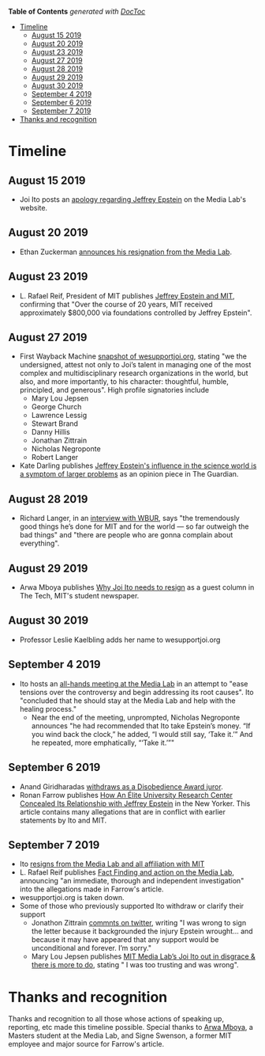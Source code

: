 <!-- prettier-ignore-start -->

<!-- START doctoc generated TOC please keep comment here to allow auto update -->
<!-- DON'T EDIT THIS SECTION, INSTEAD RE-RUN doctoc TO UPDATE -->
**Table of Contents**  *generated with [DocToc](https://github.com/thlorenz/doctoc)*

- [Timeline](#timeline)
  - [August 15 2019](#august-15-2019)
  - [August 20 2019](#august-20-2019)
  - [August 23 2019](#august-23-2019)
  - [August 27 2019](#august-27-2019)
  - [August 28 2019](#august-28-2019)
  - [August 29 2019](#august-29-2019)
  - [August 30 2019](#august-30-2019)
  - [September 4 2019](#september-4-2019)
  - [September 6 2019](#september-6-2019)
  - [September 7 2019](#september-7-2019)
- [Thanks and recognition](#thanks-and-recognition)

<!-- END doctoc generated TOC please keep comment here to allow auto update -->

<!-- prettier-ignore-end -->

# Timeline

## August 15 2019

- Joi Ito posts an
  [apology regarding Jeffrey Epstein](https://www.media.mit.edu/posts/my-apology-regarding-jeffrey-epstein/)
  on the Media Lab's website.

## August 20 2019

- Ethan Zuckerman
  [announces his resignation from the Media Lab](https://web.archive.org/web/20190821144626/http://www.ethanzuckerman.com/blog/2019/08/20/on-me-and-the-media-lab/).

## August 23 2019

- L. Rafael Reif, President of MIT publishes
  [Jeffrey Epstein and MIT](https://president.mit.edu/speeches-writing/jeffrey-epstein-and-mit),
  confirming that "Over the course of 20 years, MIT received approximately \$800,000 via
  foundations controlled by Jeffrey Epstein".

## August 27 2019

- First Wayback Machine
  [snapshot of wesupportjoi.org](https://web.archive.org/web/20190827141818/https://wesupportjoi.org/),
  stating "we the undersigned, attest not only to Joi’s talent in managing one of the
  most complex and multidisciplinary research organizations in the world, but also, and
  more importantly, to his character: thoughtful, humble, principled, and generous".
  High profile signatories include
  - Mary Lou Jepsen
  - George Church
  - Lawrence Lessig
  - Stewart Brand
  - Danny Hillis
  - Jonathan Zittrain
  - Nicholas Negroponte
  - Robert Langer
- Kate Darling publishes
  [Jeffrey Epstein's influence in the science world is a symptom of larger problems](https://web.archive.org/web/20190827193502/https://www.theguardian.com/commentisfree/2019/aug/27/jeffrey-epstein-science-mit-brockman)
  as an opinion piece in The Guardian.

## August 28 2019

- Richard Langer, in an
  [interview with WBUR](https://www.wbur.org/edify/2019/08/28/media-lab-director-epstein-gets-public-support),
  says "the tremendously good things he’s done for MIT and for the world — so far
  outweigh the bad things" and "there are people who are gonna complain about
  everything".

## August 29 2019

- Arwa Mboya publishes
  [Why Joi Ito needs to resign](https://web.archive.org/web/20190829134632/https://thetech.com/2019/08/29/joi-ito-needs-to-resign)
  as a guest column in The Tech, MIT's student newspaper.

## August 30 2019

- Professor Leslie Kaelbling adds her name to wesupportjoi.org

## September 4 2019

- Ito hosts an
  [all-hands meeting at the Media Lab](https://www.technologyreview.com/s/614264/mit-media-lab-jeffrey-epstein-joi-ito-nicholas-negroponte-funding-sex-abuse/)
  in an attempt to "ease tensions over the controversy and begin addressing its root
  causes". Ito "concluded that he should stay at the Media Lab and help with the healing
  process."
  - Near the end of the meeting, unprompted, Nicholas Negroponte announces "he had
    recommended that Ito take Epstein’s money. “If you wind back the clock,” he added,
    “I would still say, ‘Take it.’” And he repeated, more emphatically, “‘Take it.’”"

## September 6 2019

- Anand Giridharadas
  [withdraws as a Disobedience Award juror](https://twitter.com/AnandWrites/status/1169947031806365696).
- Ronan Farrow publishes
  [How An Élite University Research Center Concealed Its Relationship with Jeffrey Epstein](https://web.archive.org/web/20190907033117/https://www.newyorker.com/news/news-desk/how-an-elite-university-research-center-concealed-its-relationship-with-jeffrey-epstein)
  in the New Yorker. This article contains many allegations that are in conflict with
  earlier statements by Ito and MIT.

## September 7 2019

- Ito
  [resigns from the Media Lab and all affiliation with MIT](https://web.archive.org/web/20190907203612/https://www.nytimes.com/2019/09/07/business/mit-media-lab-jeffrey-epstein-joichi-ito.html)
- L. Rafael Reif publishes
  [Fact Finding and action on the Media Lab](https://web.archive.org/web/20190907230816/https://president.mit.edu/speeches-writing/fact-finding-and-action-media-lab),
  announcing "an immediate, thorough and independent investigation" into the allegations
  made in Farrow's article.
- wesupportjoi.org is taken down.
- Some of those who previously supported Ito withdraw or clarify their support
  - Jonathon Zittrain
    [commnts on twitter](https://twitter.com/zittrain/status/1170380812493230080),
    writing "I was wrong to sign the letter because it backgrounded the injury Epstein
    wrought... and because it may have appeared that any support would be unconditional
    and forever. I’m sorry."
  - Mary Lou Jepsen publishes
    [MIT Media Lab’s Joi Ito out in disgrace & there is more to do](https://medium.com/@maryloujepsen/mit-media-labs-joi-ito-out-in-disgrace-there-is-more-to-do-a12017a8e13a),
    stating " I was too trusting and was wrong".

# Thanks and recognition

Thanks and recognition to all those whose actions of speaking up, reporting, etc made
this timeline possible. Special thanks to [Arwa Mboya](https://virtuallyari.com/), a
Masters student at the Media Lab, and Signe Swenson, a former MIT employee and major
source for Farrow's article.
